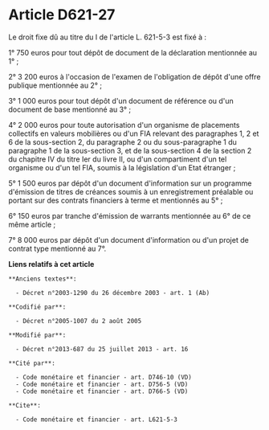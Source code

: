 # Article D621-27

Le droit fixe dû au titre du I de l'article L. 621-5-3 est fixé à : 

1° 750 euros pour tout dépôt de document de la déclaration mentionnée au 1° ; 

2° 3 200 euros à l'occasion de l'examen de l'obligation de dépôt d'une offre publique mentionnée au 2° ; 

3° 1 000 euros pour tout dépôt d'un document de référence ou d'un document de base mentionné au 3° ; 

4° 2 000 euros pour toute autorisation d'un organisme de placements collectifs en valeurs mobilières ou d'un FIA relevant des
paragraphes 1, 2 et 6 de la sous-section 2, du paragraphe 2 ou du sous-paragraphe 1 du paragraphe 1 de la sous-section 3, et
de la sous-section 4 de la section 2 du chapitre IV du titre Ier du livre II, ou d'un compartiment d'un tel organisme ou d'un
tel FIA, soumis à la législation d'un Etat étranger ; 

5° 1 500 euros par dépôt d'un document d'information sur un programme d'émission de titres de créances soumis à un
enregistrement préalable ou portant sur des contrats financiers à terme et mentionnés au 5° ; 

6° 150 euros par tranche d'émission de warrants mentionnée au 6° de ce même article ; 

7° 8 000 euros par dépôt d'un document d'information ou d'un projet de contrat type mentionné au 7°.

**Liens relatifs à cet article**

	**Anciens textes**:

	  - Décret n°2003-1290 du 26 décembre 2003 - art. 1 (Ab)

	**Codifié par**:

	  - Décret n°2005-1007 du 2 août 2005

	**Modifié par**:

	  - Décret n°2013-687 du 25 juillet 2013 - art. 16

	**Cité par**:

	  - Code monétaire et financier - art. D746-10 (VD)
	  - Code monétaire et financier - art. D756-5 (VD)
	  - Code monétaire et financier - art. D766-5 (VD)

	**Cite**:

	  - Code monétaire et financier - art. L621-5-3
